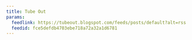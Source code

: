 ```yaml
---
title: Tube Out
params:
  feedlink: https://tubeout.blogspot.com/feeds/posts/default?alt=rss
  feedid: fce5defdb4703ebe718a72a32a1d6781
---
```

